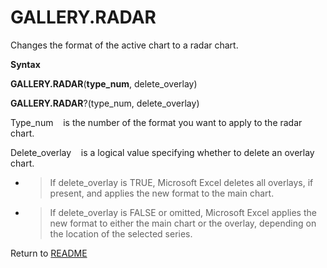 # GALLERY.RADAR

Changes the format of the active chart to a radar chart.

**Syntax**

**GALLERY.RADAR**(**type\_num**, delete\_overlay)

**GALLERY.RADAR**?(type\_num, delete\_overlay)

Type\_num&nbsp;&nbsp;&nbsp;&nbsp;is the number of the format you want to
apply to the radar chart.

Delete\_overlay&nbsp;&nbsp;&nbsp;&nbsp;is a logical value specifying
whether to delete an overlay chart.

  - > If delete\_overlay is TRUE, Microsoft Excel deletes all overlays,
    > if present, and applies the new format to the main chart.

  - > If delete\_overlay is FALSE or omitted, Microsoft Excel applies
    > the new format to either the main chart or the overlay, depending
    > on the location of the selected series.




Return to [README](README.md#G)

